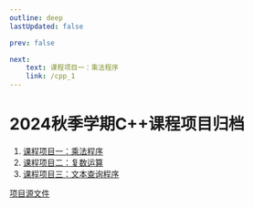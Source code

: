 ```yaml
---
outline: deep
lastUpdated: false

prev: false

next: 
    text: 课程项目一：乘法程序
    link: /cpp_1
---
```

# 2024秋季学期C++课程项目归档
1. [课程项目一：乘法程序](/cpp/cpp_1)
2. [课程项目二：复数运算](/cpp/cpp_2)
3. [课程项目三：文本查询程序](/cpp/cpp_3)   
    
[项目源文件](https://github.com/klizz111/CPP_Lecture_Project)